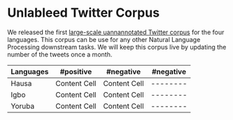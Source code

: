 # Unlableed Twitter Corpus

We released the first [large-scale uannannotated Twitter corpus](https://github.com/hausanlp/sentiNaija/tree/main/TwitterGeneralCorpus) for the four languages. This corpus can be use for any other Natural Language Processing downstream tasks. We will keep this corpus live by updating the number of the tweets once a month. 
 
| Languages | #positive | #negative| #negative| 
| --------- | -------- |  -------- | -------- |
| Hausa  | Content Cell  |  Content Cell  | -------- |
| Igbo  | Content Cell  |  Content Cell  |-------- |
| Yoruba  | Content Cell  |  Content Cell  | -------- |
